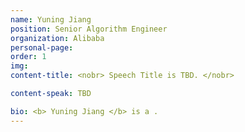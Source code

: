 ```yaml
---
name: Yuning Jiang
position: Senior Algorithm Engineer
organization: Alibaba
personal-page: 
order: 1
img: 
content-title: <nobr> Speech Title is TBD. </nobr>

content-speak: TBD

bio: <b> Yuning Jiang </b> is a .
---
```

